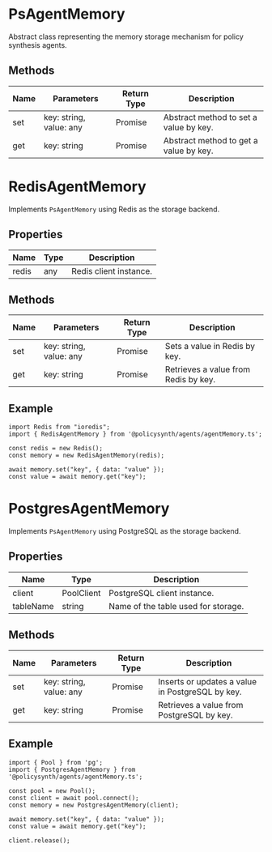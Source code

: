 # PsAgentMemory

Abstract class representing the memory storage mechanism for policy synthesis agents.

## Methods

| Name       | Parameters        | Return Type      | Description                                      |
|------------|-------------------|------------------|--------------------------------------------------|
| set        | key: string, value: any | Promise<void> | Abstract method to set a value by key.          |
| get        | key: string       | Promise<any>     | Abstract method to get a value by key.          |

# RedisAgentMemory

Implements `PsAgentMemory` using Redis as the storage backend.

## Properties

| Name   | Type | Description               |
|--------|------|---------------------------|
| redis  | any  | Redis client instance.    |

## Methods

| Name       | Parameters        | Return Type      | Description                                      |
|------------|-------------------|------------------|--------------------------------------------------|
| set        | key: string, value: any | Promise<void> | Sets a value in Redis by key.                    |
| get        | key: string       | Promise<any>     | Retrieves a value from Redis by key.             |

## Example

```
import Redis from "ioredis";
import { RedisAgentMemory } from '@policysynth/agents/agentMemory.ts';

const redis = new Redis();
const memory = new RedisAgentMemory(redis);

await memory.set("key", { data: "value" });
const value = await memory.get("key");
```

# PostgresAgentMemory

Implements `PsAgentMemory` using PostgreSQL as the storage backend.

## Properties

| Name       | Type         | Description                        |
|------------|--------------|------------------------------------|
| client     | PoolClient   | PostgreSQL client instance.        |
| tableName  | string       | Name of the table used for storage.|

## Methods

| Name       | Parameters        | Return Type      | Description                                      |
|------------|-------------------|------------------|--------------------------------------------------|
| set        | key: string, value: any | Promise<void> | Inserts or updates a value in PostgreSQL by key. |
| get        | key: string       | Promise<any>     | Retrieves a value from PostgreSQL by key.        |

## Example

```
import { Pool } from 'pg';
import { PostgresAgentMemory } from '@policysynth/agents/agentMemory.ts';

const pool = new Pool();
const client = await pool.connect();
const memory = new PostgresAgentMemory(client);

await memory.set("key", { data: "value" });
const value = await memory.get("key");

client.release();
```